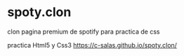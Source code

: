 # spoty.clon
clon pagina premium de spotify para practica de css

practica Html5 y Css3
https://c-salas.github.io/spoty.clon/
